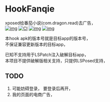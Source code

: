 # HookFanqie

xposed给番茄小说(com.dragon.read)去广告，  
[![img](https://img.shields.io/badge/%E6%9B%B4%E6%96%B0%E6%97%A5%E5%BF%97-ChangeLog-brightgreen)](./ChangeLog.txt)
[![CI](https://github.com/AoEiuV020/HookFanqie/actions/workflows/main.yml/badge.svg)](https://github.com/AoEiuV020/HookFanqie/actions/workflows/main.yml)
[![img](https://img.shields.io/github/v/release/AoEiuV020/HookFanqie.svg?include_prereleases)](https://github.com/AoEiuV020/HookFanqie/releases)
[![img](https://img.shields.io/badge/LSPosed-%E4%BB%93%E5%BA%93-blue)](https://modules.lsposed.org/module/cc.aoeiuv020.hookfanqie)

本hook apk的版本号就是目标app的版本号，  
不保证兼容更新版本的目标app，  

已知不支持用于LSPatch注入破解目标app，  
本项目不提供破解版相关支持，只提供LSPosed支持，  

## TODO
1. 可能妨碍登录， 要登录后再开，
1. 我的页面的电商广告，
